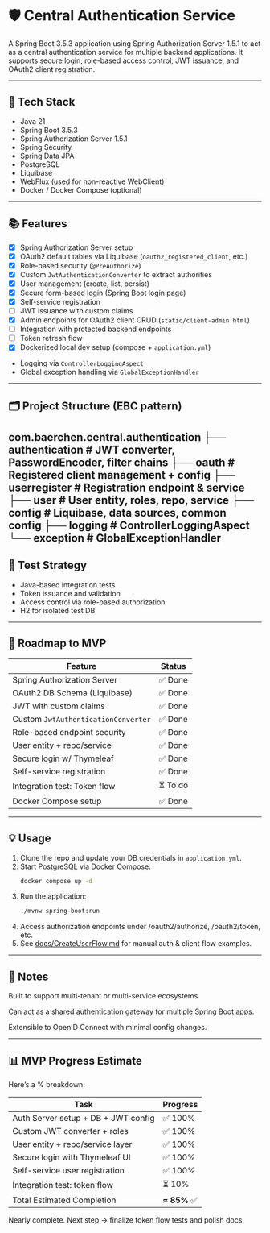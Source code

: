 # 🛡 Central Authentication Service

A Spring Boot 3.5.3 application using Spring Authorization Server 1.5.1 to act as a central authentication service for multiple backend applications. It supports secure login, role-based access control, JWT issuance, and OAuth2 client registration.

---

## 🚀 Tech Stack

- Java 21
- Spring Boot 3.5.3
- Spring Authorization Server 1.5.1
- Spring Security
- Spring Data JPA
- PostgreSQL
- Liquibase
- WebFlux (used for non-reactive WebClient)
- Docker / Docker Compose (optional)

---

## 📚 Features

- [x] Spring Authorization Server setup
- [x] OAuth2 default tables via Liquibase (`oauth2_registered_client`, etc.)
- [x] Role-based security (`@PreAuthorize`)
- [x] Custom `JwtAuthenticationConverter` to extract authorities
- [x] User management (create, list, persist)
- [x] Secure form-based login (Spring Boot login page)
- [x] Self-service registration
- [ ] JWT issuance with custom claims
- [x] Admin endpoints for OAuth2 client CRUD (`static/client-admin.html`)
- [ ] Integration with protected backend endpoints
- [ ] Token refresh flow
- [x] Dockerized local dev setup (compose + `application.yml`)
- Logging via `ControllerLoggingAspect`
- Global exception handling via `GlobalExceptionHandler`

---

## 🗂️ Project Structure (EBC pattern)

com.baerchen.central.authentication
├── authentication                # JWT converter, PasswordEncoder, filter chains
├── oauth                         # Registered client management + config
├── userregister                  # Registration endpoint & service
├── user                          # User entity, roles, repo, service
├── config                        # Liquibase, data sources, common config
├── logging                       # ControllerLoggingAspect
└── exception                     # GlobalExceptionHandler
---

## 🧪 Test Strategy

- Java-based integration tests
- Token issuance and validation
- Access control via role-based authorization
- H2 for isolated test DB

---

## 🧭 Roadmap to MVP

| Feature                        | Status  |
|-------------------------------|---------|
| Spring Authorization Server   | ✅ Done |
| OAuth2 DB Schema (Liquibase)  | ✅ Done |
| JWT with custom claims        | ✅ Done |
| Custom `JwtAuthenticationConverter` | ✅ Done |
| Role-based endpoint security  | ✅ Done |
| User entity + repo/service    | ✅ Done |
| Secure login w/ Thymeleaf     | ✅ Done |
| Self-service registration     | ✅ Done |
| Integration test: Token flow  | ⏳ To do |
| Docker Compose setup          | ✅ Done |

---

## 💡 Usage

1. Clone the repo and update your DB credentials in `application.yml`.
2. Start PostgreSQL via Docker Compose:
   ```bash
   docker compose up -d
   ```
3. Run the application:
   ```bash
   ./mvnw spring-boot:run
   ```
4. Access authorization endpoints under /oauth2/authorize, /oauth2/token, etc.
5. See [docs/CreateUserFlow.md](docs/CreateUserFlow.md) for manual auth & client flow examples.

---

## 🧠 Notes
Built to support multi-tenant or multi-service ecosystems.

Can act as a shared authentication gateway for multiple Spring Boot apps.

Extensible to OpenID Connect with minimal config changes.


---

## 📊 MVP Progress Estimate

Here’s a % breakdown:

| Task                                 | Progress |
|--------------------------------------|----------|
| Auth Server setup + DB + JWT config | ✅ 100%   |
| Custom JWT converter + roles         | ✅ 100%   |
| User entity + repo/service layer     | ✅ 100%   |
| Secure login with Thymeleaf UI       | ✅ 100%   |
| Self-service user registration       | ✅ 100%   |
| Integration test: token flow         | ⏳ 10%    |
| Total Estimated Completion           | **≈ 85%** ✅ |


Nearly complete. Next step -> finalize token flow tests and polish docs.
